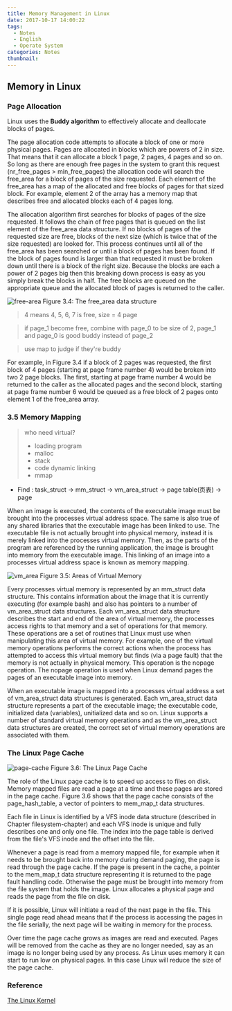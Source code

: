 ```yaml
---
title: Memory Management in Linux
date: 2017-10-17 14:00:22
tags:
  - Notes
  - English
  - Operate System
categories: Notes
thumbnail:
---
```

## Memory in Linux
### Page Allocation
Linux uses the **Buddy algorithm** to effectively allocate and deallocate blocks of pages.

The page allocation code attempts to allocate a block of one or more physical pages. Pages are allocated in blocks which are powers of 2 in size. That means that it can allocate a block 1 page, 2 pages, 4 pages and so on. So long as there are enough free pages in the system to grant this request (nr_free_pages > min_free_pages) the allocation code will search the free_area for a block of pages of the size requested. Each element of the free_area has a map of the allocated and free blocks of pages for that sized block. For example, element 2 of the array has a memory map that describes free and allocated blocks each of 4 pages long.

The allocation algorithm first searches for blocks of pages of the size requested. It follows the chain of free pages that is queued on the list element of the free_area data structure. If no blocks of pages of the requested size are free, blocks of the next size (which is twice that of the size requested) are looked for. This process continues until all of the free_area has been searched or until a block of pages has been found. If the block of pages found is larger than that requested it must be broken down until there is a block of the right size. Because the blocks are each a power of 2 pages big then this breaking down process is easy as you simply break the blocks in half. The free blocks are queued on the appropriate queue and the allocated block of pages is returned to the caller.

![free-area](/assets/free-area.gif)
Figure 3.4: The free_area data structure

> 4 means 4, 5, 6, 7 is free, size = 4 page

>if page_1 become free, combine with page_0 to be size of 2, page_1 and page_0 is good buddy instead of page_2

>use map to judge if they're buddy

For example, in Figure 3.4 if a block of 2 pages was requested, the first block of 4 pages (starting at page frame number 4) would be broken into two 2 page blocks. The first, starting at page frame number 4 would be returned to the caller as the allocated pages and the second block, starting at page frame number 6 would be queued as a free block of 2 pages onto element 1 of the free_area array.
### 3.5  Memory Mapping
> who need virtual?
> - loading program
> - malloc
> - stack
> - code dynamic linking
> - mmap

- Find : task_struct -> mm_struct -> vm_area_struct -> page table(页表) -> page

When an image is executed, the contents of the executable image must be brought into the processes virtual address space. The same is also true of any shared libraries that the executable image has been linked to use. The executable file is not actually brought into physical memory, instead it is merely linked into the processes virtual memory. Then, as the parts of the program are referenced by the running application, the image is brought into memory from the executable image. This linking of an image into a processes virtual address space is known as memory mapping.

![vm_area](/assets/vm_area.gif)
Figure 3.5: Areas of Virtual Memory

Every processes virtual memory is represented by an mm_struct data structure. This contains information about the image that it is currently executing (for example bash) and also has pointers to a number of vm_area_struct data structures. Each vm_area_struct data structure describes the start and end of the area of virtual memory, the processes access rights to that memory and a set of operations for that memory. These operations are a set of routines that Linux must use when manipulating this area of virtual memory. For example, one of the virtual memory operations performs the correct actions when the process has attempted to access this virtual memory but finds (via a page fault) that the memory is not actually in physical memory. This operation is the nopage operation. The nopage operation is used when Linux demand pages the pages of an executable image into memory.

When an executable image is mapped into a processes virtual address a set of vm_area_struct data structures is generated. Each vm_area_struct data structure represents a part of the executable image; the executable code, initialized data (variables), unitialized data and so on. Linux supports a number of standard virtual memory operations and as the vm_area_struct data structures are created, the correct set of virtual memory operations are associated with them.

### The Linux Page Cache
![page-cache](/assets/page-cache.gif)
Figure 3.6: The Linux Page Cache

The role of the Linux page cache is to speed up access to files on disk. Memory mapped files are read a page at a time and these pages are stored in the page cache. Figure  3.6 shows that the page cache consists of the page_hash_table, a vector of pointers to mem_map_t data structures.

Each file in Linux is identified by a VFS inode data structure (described in Chapter  filesystem-chapter) and each VFS inode is unique and fully describes one and only one file. The index into the page table is derived from the file's VFS inode and the offset into the file.

Whenever a page is read from a memory mapped file, for example when it needs to be brought back into memory during demand paging, the page is read through the page cache. If the page is present in the cache, a pointer to the mem_map_t data structure representing it is returned to the page fault handling code. Otherwise the page must be brought into memory from the file system that holds the image. Linux allocates a physical page and reads the page from the file on disk.

If it is possible, Linux will initiate a read of the next page in the file. This single page read ahead means that if the process is accessing the pages in the file serially, the next page will be waiting in memory for the process.

Over time the page cache grows as images are read and executed. Pages will be removed from the cache as they are no longer needed, say as an image is no longer being used by any process. As Linux uses memory it can start to run low on physical pages. In this case Linux will reduce the size of the page cache.

### Reference
<a href="http://www.tldp.org/LDP/tlk/">The Linux Kernel</a>
